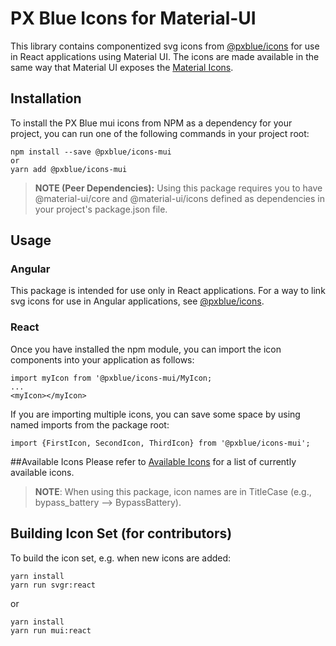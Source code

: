 # PX Blue Icons for Material-UI
This library contains componentized svg icons from [@pxblue/icons](https://github.com/pxblue/icons) for use in React applications using Material UI. The icons are made available in the same way that Material UI exposes the [Material Icons](https://material-ui.com/style/icons/#svg-material-icons). 

## Installation
To install the PX Blue mui icons from NPM as a dependency for your project, you can run one of the following commands in your project root:
```
npm install --save @pxblue/icons-mui
or
yarn add @pxblue/icons-mui
```

>**NOTE (Peer Dependencies):** Using this package requires you to have @material-ui/core and @material-ui/icons defined as dependencies in your project's package.json file.

## Usage

### Angular
This package is intended for use only in React applications. For a way to link svg icons for use in Angular applications, see [@pxblue/icons](https://github.com/pxblue/icons).


### React
Once you have installed the npm module, you can import the icon components into your application as follows:
```
import myIcon from '@pxblue/icons-mui/MyIcon;
...
<myIcon></myIcon>
```
If you are importing multiple icons, you can save some space by using named imports from the package root:
```
import {FirstIcon, SecondIcon, ThirdIcon} from '@pxblue/icons-mui';
```

##Available Icons
Please refer to [Available Icons](https://github.com/pxblue/icons/blob/master/available_icons.md) for a list of currently available icons.

>**NOTE**: When using this package, icon names are in TitleCase (e.g., bypass_battery --> BypassBattery).


## Building Icon Set (for contributors)
To build the icon set, e.g. when new icons are added:

```
yarn install
yarn run svgr:react
```
or
```
yarn install
yarn run mui:react
```
